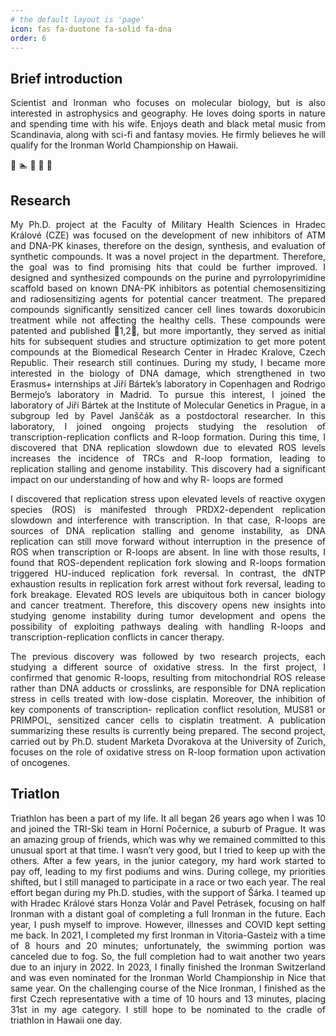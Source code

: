 ```yaml
---
# the default layout is 'page'
icon: fas fa-duotone fa-solid fa-dna
order: 6
---
```


## Brief introduction
<p align="justify">
Scientist and Ironman who focuses on molecular biology, but is also interested in astrophysics and geography. He loves doing sports in nature and spending time with his wife. Enjoys death and black metal music from Scandinavia, along with sci-fi and fantasy movies. He firmly believes he will qualify for the Ironman World Championship on Hawaii.
</p>

🧬 🏊 🚵 🏃 🤘

## Research
<p align="justify">
My Ph.D. project at the Faculty of Military Health Sciences in Hradec Králové (CZE) was focused on
the development of new inhibitors of ATM and DNA-PK kinases, therefore on the design, synthesis,
and evaluation of synthetic compounds. It was a novel project in the department. Therefore, the goal
was to find promising hits that could be further improved. I designed and synthesized compounds on
the purine and pyrrolopyrimidine scaffold based on known DNA-PK inhibitors as potential
chemosensitizing and radiosensitizing agents for potential cancer treatment. The prepared compounds
significantly sensitized cancer cell lines towards doxorubicin treatment while not affecting the healthy
cells. These compounds were patented and published 1,2, but more importantly, they served as
initial hits for subsequent studies and structure optimization to get more potent compounds at the
Biomedical Research Center in Hradec Kralove, Czech Republic. Their research still continues.
During my study, I became more interested in the biology of DNA damage, which strengthened in
two Erasmus+ internships at Jiří Bártek’s laboratory in Copenhagen and Rodrigo Bermejo’s
laboratory in Madrid. To pursue this interest, I joined the laboratory of Jiří Bártek at the Institute of
Molecular Genetics in Prague, in a subgroup led by Pavel Janščák as a postdoctoral researcher. In this
laboratory, I joined ongoing projects studying the resolution of transcription-replication conflicts and
R-loop formation. During this time, I discovered that DNA replication slowdown due to elevated ROS
levels increases the incidence of TRCs and R-loop formation, leading to replication stalling and
genome instability. This discovery had a significant impact on our understanding of how and why R-
loops are formed
</p>
<p align="justify">
I discovered that replication stress upon elevated levels of reactive oxygen species (ROS) is
manifested through PRDX2-dependent replication slowdown and interference with transcription. In
that case, R-loops are sources of DNA replication stalling and genome instability, as DNA replication
can still move forward without interruption in the presence of ROS when transcription or R-loops are
absent. In line with those results, I found that ROS-dependent replication fork slowing and R-loops
formation triggered HU-induced replication fork reversal. In contrast, the dNTP exhaustion results in
replication fork arrest without fork reversal, leading to fork breakage. Elevated ROS levels are
ubiquitous both in cancer biology and cancer treatment. Therefore, this discovery opens new insights
into studying genome instability during tumor development and opens the possibility of exploiting
pathways dealing with handling R-loops and transcription-replication conflicts in cancer therapy.
</p>
<p align="justify">
The previous discovery was followed by two research projects, each studying a different source of
oxidative stress. In the first project, I confirmed that genomic R-loops, resulting from mitochondrial
ROS release rather than DNA adducts or crosslinks, are responsible for DNA replication stress in
cells treated with low-dose cisplatin. Moreover, the inhibition of key components of transcription-
replication conflict resolution, MUS81 or PRIMPOL, sensitized cancer cells to cisplatin treatment. A
publication summarizing these results is currently being prepared. The second project, carried out
by Ph.D. student Marketa Dvorakova at the University of Zurich, focuses on the role of oxidative
stress on R-loop formation upon activation of oncogenes.
</p>


## Triatlon
<p align="justify">
Triathlon has been a part of my life. It all began 26 years ago when I was 10 and joined the TRI-Ski team in Horní Počernice, a suburb of Prague. It was an amazing group of friends, which was why we remained committed to this unusual sport at that time. I wasn’t very good, but I tried to keep up with the others. After a few years, in the junior category, my hard work started to pay off, leading to my first podiums and wins. During college, my priorities shifted, but I still managed to participate in a race or two each year. The real effort began during my Ph.D. studies, with the support of Šárka. I teamed up with Hradec Králové stars Honza Volár and Pavel Petrásek, focusing on half Ironman with a distant goal of completing a full Ironman in the future. Each year, I push myself to improve. However, illnesses and COVID kept setting me back. In 2021, I completed my first Ironman in Vitoria-Gasteiz with a time of 8 hours and 20 minutes; unfortunately, the swimming portion was canceled due to fog. So, the full completion had to wait another two years due to an injury in 2022. In 2023, I finally finished the Ironman Switzerland and was even nominated for the Ironman World Championship in Nice that same year. On the challenging course of the Nice Ironman, I finished as the first Czech representative with a time of 10 hours and 13 minutes, placing 31st in my age category. I still hope to be nominated to the cradle of triathlon in Hawaii one day.
</p>
